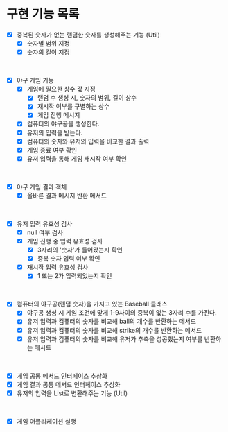 # 구현 기능 목록

- [x] 중복된 숫자가 없는 랜덤한 숫자를 생성해주는 기능 (Util)
    - [x] 숫자별 범위 지정
    - [x] 숫자의 길이 지정

<br>

- [x] 야구 게임 기능
    - [x] 게임에 필요한 상수 값 지정
        - [x] 랜덤 수 생성 시, 숫자의 범위, 길이 상수
        - [x] 재시작 여부를 구별하는 상수
        - [x] 게임 진행 메시지
    - [x] 컴퓨터의 야구공을 생성한다.
    - [x] 유저의 입력을 받는다.
    - [x] 컴퓨터의 숫자와 유저의 입력을 비교한 결과 출력
    - [x] 게임 종료 여부 확인
    - [x] 유저 입력을 통해 게임 재시작 여부 확인

<br>

- [x] 야구 게임 결과 객체
    - [x] 올바른 결과 메시지 반환 메서드

<br>

- [x] 유저 입력 유효성 검사
    - [x] null 여부 검사
    - [x] 게임 진행 중 입력 유효성 검사
        - [x] 3자리의 '숫자'가 들어왔는지 확인
        - [x] 중복 숫자 입력 여부 확인
    - [x] 재시작 입력 유효성 검사
        - [x] 1 또는 2가 입력되었는지 확인

<br>

- [x] 컴퓨터의 야구공(랜덤 숫자)을 가지고 있는 Baseball 클래스
    - [x] 야구공 생성 시 게임 조건에 맞게 1-9사이의 중복이 없는 3자리 수를 가진다.
    - [x] 유저 입력과 컴퓨터의 숫자를 비교해 ball의 개수를 반환하는 메서드
    - [x] 유저 입력과 컴퓨터의 숫자를 비교해 strike의 개수를 반환하는 메서드
    - [x] 유저 입력과 컴퓨터의 숫자를 비교해 유저가 추측을 성공했는지 여부를 반환하는 메서드

<br>

- [x] 게임 공통 메서드 인터페이스 추상화
- [x] 게임 결과 공통 메서드 인터페이스 추상화
- [x] 유저의 입력을 List로 변환해주는 기능 (Util)

<br>

- [x] 게임 어플리케이션 실행